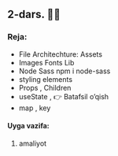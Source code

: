 ## 2-dars. 💎💎
### Reja:

- File Architechture: Assets 
- Images Fonts Lib
- Node Sass npm i node-sass
- styling elements
- Props , Children
- useState , 👉 Batafsil o’qish
- map , key

#### Uyga vazifa:

1. amaliyot

